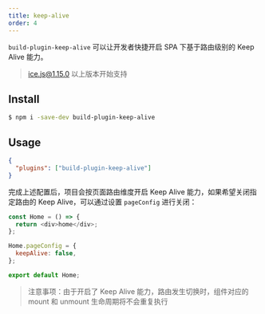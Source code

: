 ```yaml
---
title: keep-alive
order: 4
---
```


`build-plugin-keep-alive` 可以让开发者快捷开启 SPA 下基于路由级别的 Keep Alive 能力。

> ice.js@1.15.0 以上版本开始支持

## Install

```bash
$ npm i -save-dev build-plugin-keep-alive
```

## Usage

```json
{
  "plugins": ["build-plugin-keep-alive"]
}
```

完成上述配置后，项目会按页面路由维度开启 Keep Alive 能力，如果希望关闭指定路由的 Keep Alive，可以通过设置 `pageConfig` 进行关闭：

```js
const Home = () => {
  return <div>home</div>;
};

Home.pageConfig = {
  keepAlive: false,
};

export default Home;
```

> 注意事项：由于开启了 Keep Alive 能力，路由发生切换时，组件对应的 mount 和 unmount 生命周期将不会重复执行

